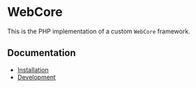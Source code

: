 # WebCore

This is the PHP implementation of a custom `WebCore` framework.

## Documentation

-   [Installation](https://github.com/kriskoribsky/webcore-php/blob/main/doc/01-installation.md)
-   [Development](https://github.com/kriskoribsky/webcore-php/blob/main/doc/02-development.md)
 